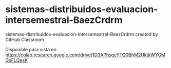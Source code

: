 # sistemas-distribuidos-evaluacion-intersemestral-BaezCrdrm
sistemas-distribuidos-evaluacion-intersemestral-BaezCrdrm created by GitHub Classroom

Disponible para vista en
https://colab.research.google.com/drive/1D3APhsgcYTQ0BhM2UktkWYGMGxFLQesK
